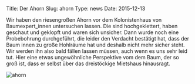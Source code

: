 Title: Der Ahorn
Slug: ahorn
Type: news
Date: 2015-12-13

Wir haben den riesengroßen Ahorn vor dem Kolonistenhaus von Baumexpert_innen untersuchen lassen. Die sind hochgeklettert, haben geschaut und geklopft und waren sich unsicher. Dann wurde noch eine Probebohrung durchgeführt, die leider den Verdacht bestätigt hat, dass der Baum innen zu große Hohlräume hat und deshalb nicht mehr sicher steht. Wir werden ihn also bald fällen lassen müssen, auch wenn es uns sehr leid tut. Hier eine etwas ungewöhnliche Perspektive vom dem Baum, der so groß ist, dass er selbst über das dreistöckige Mietshaus hinausragt.

<img src="/images/15_dez.png" alt="ahorn"/>

